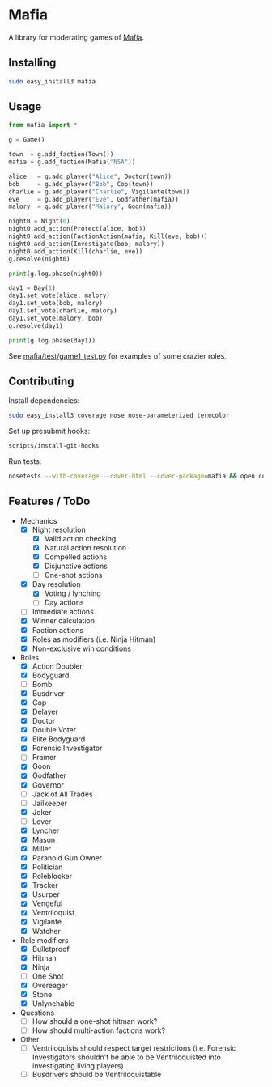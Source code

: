 # Mafia

A library for moderating games of [Mafia](http://wiki.mafiascum.net/).


## Installing

```sh
sudo easy_install3 mafia
```


## Usage

```python
from mafia import *

g = Game()

town  = g.add_faction(Town())
mafia = g.add_faction(Mafia("NSA"))

alice   = g.add_player("Alice", Doctor(town))
bob     = g.add_player("Bob", Cop(town))
charlie = g.add_player("Charlie", Vigilante(town))
eve     = g.add_player("Eve", Godfather(mafia))
malory  = g.add_player("Malory", Goon(mafia))

night0 = Night(0)
night0.add_action(Protect(alice, bob))
night0.add_action(FactionAction(mafia, Kill(eve, bob)))
night0.add_action(Investigate(bob, malory))
night0.add_action(Kill(charlie, eve))
g.resolve(night0)

print(g.log.phase(night0))

day1 = Day(1)
day1.set_vote(alice, malory)
day1.set_vote(bob, malory)
day1.set_vote(charlie, malory)
day1.set_vote(malory, bob)
g.resolve(day1)

print(g.log.phase(day1))
```

See [mafia/test/game1_test.py](mafia/test/game1_test.py) for examples of some crazier roles.


## Contributing

Install dependencies:
```sh
sudo easy_install3 coverage nose nose-parameterized termcolor
```

Set up presubmit hooks:
```sh
scripts/install-git-hooks
```

Run tests:
```sh
nosetests --with-coverage --cover-html --cover-package=mafia && open cover/index.html
```


## Features / ToDo

- Mechanics
  - [x] Night resolution
    - [x] Valid action checking
    - [x] Natural action resolution
    - [x] Compelled actions
    - [X] Disjunctive actions
    - [ ] One-shot actions
  - [x] Day resolution
    - [x] Voting / lynching
    - [ ] Day actions
  - [ ] Immediate actions
  - [x] Winner calculation
  - [x] Faction actions
  - [x] Roles as modifiers (i.e. Ninja Hitman)
  - [x] Non-exclusive win conditions
- Roles
  - [x] Action Doubler
  - [x] Bodyguard
  - [ ] Bomb
  - [x] Busdriver
  - [x] Cop
  - [x] Delayer
  - [x] Doctor
  - [x] Double Voter
  - [x] Elite Bodyguard
  - [x] Forensic Investigator
  - [ ] Framer
  - [x] Goon
  - [x] Godfather
  - [x] Governor
  - [ ] Jack of All Trades
  - [ ] Jailkeeper
  - [x] Joker
  - [ ] Lover
  - [x] Lyncher
  - [x] Mason
  - [x] Miller
  - [x] Paranoid Gun Owner
  - [x] Politician
  - [x] Roleblocker
  - [x] Tracker
  - [x] Usurper
  - [x] Vengeful
  - [x] Ventriloquist
  - [x] Vigilante
  - [x] Watcher
- Role modifiers
  - [x] Bulletproof
  - [x] Hitman
  - [x] Ninja
  - [ ] One Shot
  - [x] Overeager
  - [x] Stone
  - [x] Unlynchable
- Questions
  - [ ] How should a one-shot hitman work?
  - [ ] How should multi-action factions work?
- Other
  - [ ] Ventriloquists should respect target restrictions (i.e. Forensic Investigators shouldn't be able to be Ventriloquisted into investigating living players)
  - [ ] Busdrivers should be Ventriloquistable
